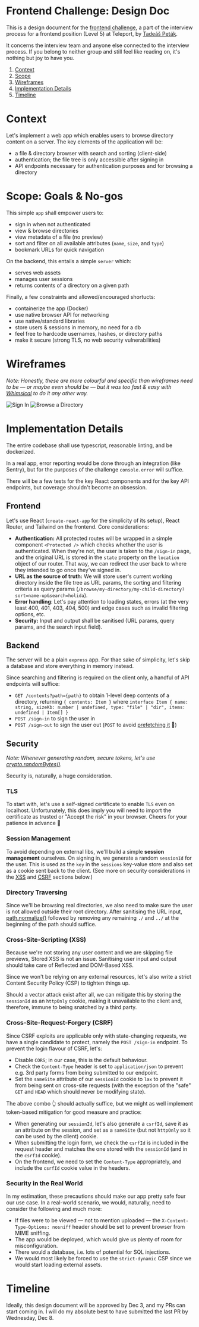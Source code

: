 # Frontend Challenge: Design Doc

This is a design document for the [frontend challenge](https://github.com/gravitational/careers/blob/main/challenges/frontend/challenge.md), a part of the interview process for a frontend position (Level 5) at Teleport, by [Tadeáš Peták](https://github.com/tadeaspetak).

It concerns the interview team and anyone else connected to the interview process. If you belong to neither group and still feel like reading on, it's nothing but joy to have you.

 1. [Context](#context)
 1. [Scope](#scope-goals--no-gos)
 1. [Wireframes](#wireframes)
 1. [Implementation Details](#implementation-details)
 1. [Timeline](#timeline)

# Context

Let's implement a web app which enables users to browse directory content on a server. The key elements of the application will be:

 - a file & directory browser with search and sorting (client-side)
 - authentication; the file tree is only accessible after signing in
 - API endpoints necessary for authentication purposes and for browsing a directory

# Scope: Goals & No-gos

This simple `app` shall empower users to:

 - sign in when not authenticated
 - view & browse directories
 - view metadata of a file (no preview)
 - sort and filter on all available attributes (`name`, `size`, and `type`)
 - bookmark URLs for quick navigation

On the backend, this entails a simple `server` which:
 
 - serves web assets
 - manages user sessions
 - returns contents of a directory on a given path

Finally, a few constraints and allowed/encouraged shortucts:

 - containerize the app (Docker)
 - use native browser API for networking
 - use native/standard libraries
 - store users & sessions in memory, no need for a db
 - feel free to hardcode usernames, hashes, or directory paths
 - make it secure (strong TLS, no web security vulnerabilities)

# Wireframes

_Note: Honestly, these are more colourful and specific than wireframes need to be — or maybe even should be — but it was too fast & easy with [Whimsical](https://whimsical.com) to do it any other way._

<img src="assets/signin.png" style="max-width: 600px" alt="Sign In" />
<img src="assets/browse.png" style="max-width: 600px;" alt="Browse a Directory" /> 

# Implementation Details

The entire codebase shall use typescript, reasonable linting, and be dockerized.

In a real app, error reporting would be done through an integration (like Sentry), but for the purposes of the challenge `console.error` will suffice. 

There will be a few tests for the key React components and for the key API endpoints, but coverage shouldn't become an obsession.

## Frontend

Let's use React (`create-react-app` for the simplicity of its setup), React Router, and Tailwind on the frontend. Core considerations:

 - **Authentication:** All protected routes will be wrapped in a simple component `<Protected />` which checks whether the user is authenticated. When they're not, the user is taken to the `/sign-in` page, and the original URL is stored in the `state` property on the `location` object of our router. That way, we can redirect the user back to where they intended to go once they've signed in.
 - **URL as the source of truth:** We will store user's current working directory inside the file tree as URL params, the sorting and filtering criteria as query params (`/browse/my-directory/my-child-directory?sort=name-up&search=holida`).
 - **Error handling**: Let's pay attention to loading states, errors (at the very least 400, 401, 403, 404, 500) and edge cases such as invalid filtering options, etc.
 - **Security:** Input and output shall be sanitised (URL params, query params, and the search input field).

## Backend

The server will be a plain `express` app. For thae sake of simplicity, let's skip a database and store everything in memory instead.

Since searching and filtering is required on the client only, a handful of API endpoints will suffice:

 - `GET /contents?path={path}` to obtain 1-level deep contents of a directory, returning `{ contents: Item }` where `interface Item { name: string, sizeKb: number | undefined, type: "file" | "dir", items: undefined | Item[] }`
 - `POST /sign-in` to sign the user in
 - `POST /sign-out` to sign the user out (`POST` to avoid [prefetching it](https://twitter.com/nick_craver/status/296281730984316928?lang=fa) 🤦) 

## Security

_Note: Whenever generating random, secure tokens, let's use [crypto.randomBytes()](https://nodejs.org/api/crypto.html#cryptorandombytessize-callback)._

Security is, naturally, a huge consideration.

### TLS

To start with, let's use a self-signed certificate to enable `TLS` even on localhost. Unfortunately, this does imply you will need to import the certificate as trusted or "Accept the risk" in your browser. Cheers for your patience in advance 🙏

### Session Management

To avoid depending on external libs, we'll build a simple **session management** ourselves. On signing in, we generate a random `sessionId` for the user. This is used as the `key` in the `sessions` key-value store and also set as a cookie sent back to the client. (See more on security considerations in the [XSS](#cross-site-scripting-xss) and [CSRF](#cross-site-request-forgery-csrf) sections below.)

### Directory Traversing

Since we'll be browsing real directories, we also need to make sure the user is not allowed outside their root directory. After sanitising the URL input, [path.normalize()](https://nodejs.org/api/path.html#pathnormalizepath) followed by removing any remaining `./` and `../` at the beginning of the path should suffice.

### Cross-Site-Scripting (XSS)

Because we're not storing any user content and we are skipping file previews, Stored XSS is not an issue. Sanitising user input and output should take care of Reflected and DOM-Based XSS.

Since we won't be relying on any external resources, let's also write a strict Content Security Policy (CSP) to tighten things up.

Should a vector attack exist after all, we can mitigate this by storing the `sessionId` as an `httpOnly` cookie, making it unavailable to the client and, therefore, immune to being snatched by a third party.

### Cross-Site-Request-Forgery (CSRF)

Since CSRF exploits are applicable only with state-changing requests, we have a single candidate to protect, namely the `POST /sign-in` endpoint. To prevent the login flavour of CSRF, let's:

 - Disable `CORS`; in our case, this is the default behaviour.
 - Check the `Content-Type` header is set to `application/json` to prevent e.g. 3rd party forms from being submitted to our endpoint.
 - Set the `sameSite` attribute of our `sessionId` cookie to `lax` to prevent it from being sent on cross-site requests (with the exception of the "safe" `GET` and `HEAD` which should never be modifying state).

 The above combo 👆 should actually suffice, but we might as well implement token-based mitigation for good measure and practice:

  - When generating our `sessionId`, let's also generate a `csrfId`, save it as an attribute on the session, and set as a `sameSite` (but not `httpOnly` so it can be used by the client) cookie.
  - When submitting the login form, we check the `csrfId` is included in the request header and matches the one stored with the `sessionId` (and in the `csrfId` cookie).
  - On the frontend, we need to set the `Content-Type` appropriately, and include the `csrfId` cookie value in the headers.

### Security in the Real World

In my estimation, these precautions should make our app pretty safe four our use case. In a real-world scenario, we would, naturally, need to consider the following and much more:

 - If files were to be viewed — not to mention uploaded — the `X-Content-Type-Options: nosniff` header should be set to prevent browser from MIME sniffing.
 - The app would be deployed, which would give us plenty of room for misconfiguration.
 - There would a database, i.e. lots of potential for SQL injections.
 - We would most likely be forced to use the `strict-dynamic` CSP since we would start loading external assets.

# Timeline

Ideally, this design document will be approved by Dec 3, and my PRs can start coming in. I will do my absolute best to have submitted the last PR by Wednesday, Dec 8.